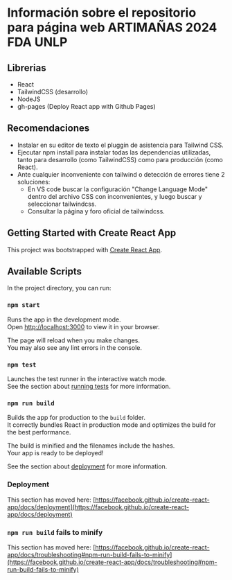 # Información sobre el repositorio para página web ARTIMAÑAS 2024 FDA UNLP

## Librerias

- React
- TailwindCSS (desarrollo)
- NodeJS
- gh-pages (Deploy React app with Github Pages)

## Recomendaciones

- Instalar en su editor de texto el pluggin de asistencia para Tailwind CSS.
- Ejecutar npm install para instalar todas las dependencias utilizadas, tanto para desarrollo (como TailwindCSS) como para producción (como React).
- Ante cualquier inconveniente con tailwind o detección de errores tiene 2 soluciones:
  - En VS code buscar la configuración "Change Language Mode" dentro del archivo CSS con inconvenientes, y luego buscar y seleccionar tailwindcss.
  - Consultar la página y foro oficial de tailwindcss.

## Getting Started with Create React App

This project was bootstrapped with [Create React App](https://github.com/facebook/create-react-app).

## Available Scripts

In the project directory, you can run:

### `npm start`

Runs the app in the development mode.\
Open [http://localhost:3000](http://localhost:3000) to view it in your browser.

The page will reload when you make changes.\
You may also see any lint errors in the console.

### `npm test`

Launches the test runner in the interactive watch mode.\
See the section about [running tests](https://facebook.github.io/create-react-app/docs/running-tests) for more information.

### `npm run build`

Builds the app for production to the `build` folder.\
It correctly bundles React in production mode and optimizes the build for the best performance.

The build is minified and the filenames include the hashes.\
Your app is ready to be deployed!

See the section about [deployment](https://facebook.github.io/create-react-app/docs/deployment) for more information.

### Deployment

This section has moved here: [https://facebook.github.io/create-react-app/docs/deployment](https://facebook.github.io/create-react-app/docs/deployment)

### `npm run build` fails to minify

This section has moved here: [https://facebook.github.io/create-react-app/docs/troubleshooting#npm-run-build-fails-to-minify](https://facebook.github.io/create-react-app/docs/troubleshooting#npm-run-build-fails-to-minify)
